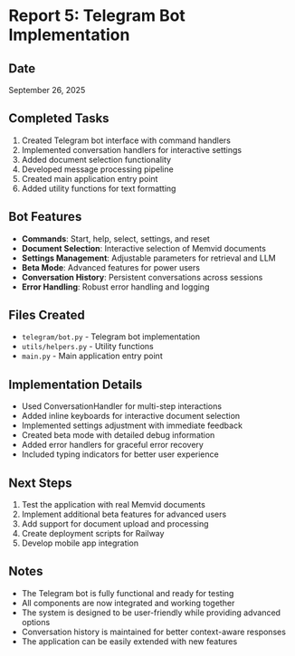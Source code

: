 # Report 5: Telegram Bot Implementation

## Date
September 26, 2025

## Completed Tasks
1. Created Telegram bot interface with command handlers
2. Implemented conversation handlers for interactive settings
3. Added document selection functionality
4. Developed message processing pipeline
5. Created main application entry point
6. Added utility functions for text formatting

## Bot Features
- **Commands**: Start, help, select, settings, and reset
- **Document Selection**: Interactive selection of Memvid documents
- **Settings Management**: Adjustable parameters for retrieval and LLM
- **Beta Mode**: Advanced features for power users
- **Conversation History**: Persistent conversations across sessions
- **Error Handling**: Robust error handling and logging

## Files Created
- `telegram/bot.py` - Telegram bot implementation
- `utils/helpers.py` - Utility functions
- `main.py` - Main application entry point

## Implementation Details
- Used ConversationHandler for multi-step interactions
- Added inline keyboards for interactive document selection
- Implemented settings adjustment with immediate feedback
- Created beta mode with detailed debug information
- Added error handlers for graceful error recovery
- Included typing indicators for better user experience

## Next Steps
1. Test the application with real Memvid documents
2. Implement additional beta features for advanced users
3. Add support for document upload and processing
4. Create deployment scripts for Railway
5. Develop mobile app integration

## Notes
- The Telegram bot is fully functional and ready for testing
- All components are now integrated and working together
- The system is designed to be user-friendly while providing advanced options
- Conversation history is maintained for better context-aware responses
- The application can be easily extended with new features
